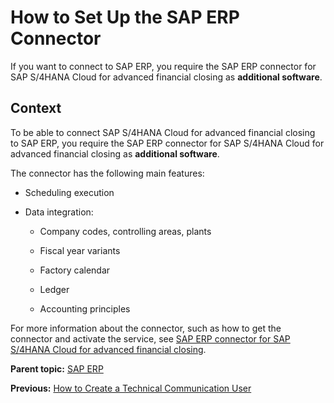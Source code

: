<!-- loiob139d1ebe3754c2389a4e0f77304c91f -->

# How to Set Up the SAP ERP Connector

If you want to connect to SAP ERP, you require the SAP ERP connector for SAP S/4HANA Cloud for advanced financial closing as **additional software**.



## Context

To be able to connect SAP S/4HANA Cloud for advanced financial closing to SAP ERP, you require the SAP ERP connector for SAP S/4HANA Cloud for advanced financial closing as **additional software**.

The connector has the following main features:

-   Scheduling execution

-   Data integration:

    -   Company codes, controlling areas, plants

    -   Fiscal year variants

    -   Factory calendar

    -   Ledger

    -   Accounting principles



For more information about the connector, such as how to get the connector and activate the service, see [SAP ERP connector for SAP S/4HANA Cloud for advanced financial closing](https://help.sap.com/viewer/p/SAP_ERP_CONNECTOR_FOR_ADVANCED_FINANCIAL_CLOSING).

**Parent topic:** [SAP ERP](sap-erp-7b85121.md "Perform the following steps to connect SAP S/4HANA Cloud for advanced financial closing to your SAP ERP system. Perform the last step only if it applies to your use case.")

**Previous:** [How to Create a Technical Communication User](how-to-create-a-technical-communication-user-d9e09c7.md "Create a technical communication user for your SAP ERP system.")


